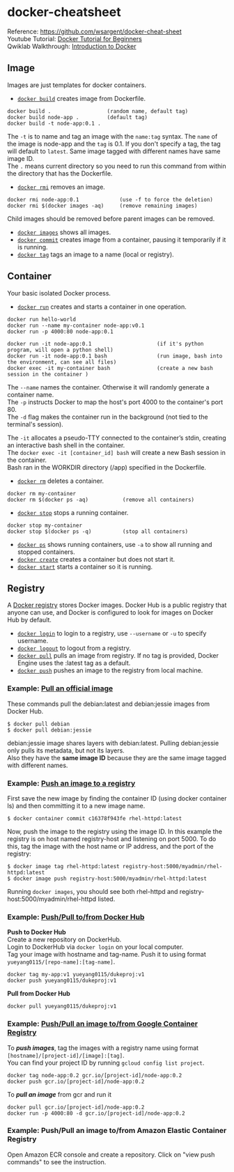 # docker-cheatsheet

Reference: https://github.com/wsargent/docker-cheat-sheet  
Youtube Tutorial: [Docker Tutorial for Beginners](https://www.youtube.com/watch?v=fqMOX6JJhGo&list=RDCMUC8butISFwT-Wl7EV0hUK0BQ&start_radio=1&t=18)  
Qwiklab Walkthrough: [Introduction to Docker](https://www.qwiklabs.com/focuses/1029?parent=catalog)

## Image
Images are just templates for docker containers.
* [`docker build`](https://docs.docker.com/engine/reference/commandline/build) creates image from Dockerfile.
```
docker build .                  (random name, default tag)
docker build node-app .         (default tag)
docker build -t node-app:0.1 .
```
The ```-t``` is to name and tag an image with the ```name:tag``` syntax. The ```name``` of the image is node-app and the ```tag``` is 0.1. If you don't specify a tag, the tag will default to ```latest```. Same image tagged with different names have same image ID.  
The ```.``` means current directory so you need to run this command from within the directory that has the Dockerfile.

* [`docker rmi`](https://docs.docker.com/engine/reference/commandline/rmi) removes an image.
```
docker rmi node-app:0.1             (use -f to force the deletion)
docker rmi $(docker images -aq)     (remove remaining images)
```
Child images should be removed before parent images can be removed.
* [`docker images`](https://docs.docker.com/engine/reference/commandline/images) shows all images.
* [`docker commit`](https://docs.docker.com/engine/reference/commandline/commit) creates image from a container, pausing it temporarily if it is running.
* [`docker tag`](https://docs.docker.com/engine/reference/commandline/tag) tags an image to a name (local or registry).

## Container
Your basic isolated Docker process.  
* [`docker run`](https://docs.docker.com/engine/reference/commandline/run) creates and starts a container in one operation.
```
docker run hello-world
docker run --name my-container node-app:v0.1
docker run -p 4000:80 node-app:0.1

docker run -it node-app:0.1                     (if it's python program, will open a python shell)
docker run -it node-app:0.1 bash                (run image, bash into the environment, can see all files)
docker exec -it my-container bash               (create a new bash session in the container )
```
The ```--name``` names the container. Otherwise it will randomly generate a container name.  
The ```-p``` instructs Docker to map the host's port 4000 to the container's port 80.  
The ```-d``` flag makes the container run in the background (not tied to the terminal's session).  

The ```-it``` allocates a pseudo-TTY connected to the container’s stdin, creating an interactive bash shell in the container.  
The ```docker exec -it [container_id] bash``` will create a new Bash session in the container.  
Bash ran in the WORKDIR directory (/app) specified in the Dockerfile. 

* [`docker rm`](https://docs.docker.com/engine/reference/commandline/rm) deletes a container.
```
docker rm my-container               
docker rm $(docker ps -aq)           (remove all containers)         
```
* [`docker stop`](https://docs.docker.com/engine/reference/commandline/stop) stops a running container.
```
docker stop my-container
docker stop $(docker ps -q)          (stop all containers)
```
* [`docker ps`](https://docs.docker.com/engine/reference/commandline/ps) shows running containers, use `-a` to show all running and stopped containers.
* [`docker create`](https://docs.docker.com/engine/reference/commandline/create) creates a container but does not start it.
* [`docker start`](https://docs.docker.com/engine/reference/commandline/start) starts a container so it is running.


## Registry
A [Docker registry](https://docs.docker.com/get-started/overview/#docker-registries) stores Docker images. Docker Hub is a public registry that anyone can use, and Docker is configured to look for images on Docker Hub by default.   

* [`docker login`](https://docs.docker.com/engine/reference/commandline/login) to login to a registry, use `--username` or `-u` to specify username.
* [`docker logout`](https://docs.docker.com/engine/reference/commandline/logout) to logout from a registry.
* [`docker pull`](https://docs.docker.com/engine/reference/commandline/pull) pulls an image from registry. If no tag is provided, Docker Engine uses the :latest tag as a default.
* [`docker push`](https://docs.docker.com/engine/reference/commandline/push) pushes an image to the registry from local machine.

### Example: [Pull an official image](https://docs.docker.com/engine/reference/commandline/pull/#pull-an-image-from-docker-hub)
These commands pull the debian:latest and debian:jessie images from Docker Hub.  
```
$ docker pull debian
$ docker pull debian:jessie
```
debian:jessie image shares layers with debian:latest. Pulling debian:jessie only pulls its metadata, but not its layers.  
Also they have the **same image ID** because they are the same image tagged with different names.  

### Example: [Push an image to a registry](https://docs.docker.com/engine/reference/commandline/push/#push-a-new-image-to-a-registry)
First save the new image by finding the container ID (using docker container ls) and then committing it to a new image name.
```
$ docker container commit c16378f943fe rhel-httpd:latest
```
Now, push the image to the registry using the image ID. In this example the registry is on host named registry-host and listening on port 5000. To do this, tag the image with the host name or IP address, and the port of the registry:  
```
$ docker image tag rhel-httpd:latest registry-host:5000/myadmin/rhel-httpd:latest
$ docker image push registry-host:5000/myadmin/rhel-httpd:latest
```
Running ```docker images```, you should see both rhel-httpd and registry-host:5000/myadmin/rhel-httpd listed. 

### Example: [Push/Pull to/from Docker Hub](https://github.com/yueyang0115/docker-deploy/blob/main/README.md#push-to-docker-hub)
**Push to Docker Hub**  
Create a new repository on DockerHub.  
Login to DockerHub via ```docker login``` on your local computer.  
Tag your image with hostname and tag-name. Push it to using format ```yueyang0115/[repo-name]:[tag-name]```.  
```
docker tag my-app:v1 yueyang0115/dukeproj:v1
docker push yueyang0115/dukeproj:v1
```
**Pull from Docker Hub**  
```
docker pull yueyang0115/dukeproj:v1
```

### Example: [Push/Pull an image to/from Google Container Registry](https://www.qwiklabs.com/focuses/1029?parent=catalog#step8)
To ***push images***, tag the images with a registry name using format ```[hostname]/[project-id]/[image]:[tag]```.  
You can find your project ID by running ```gcloud config list project```.  
```
docker tag node-app:0.2 gcr.io/[project-id]/node-app:0.2
docker push gcr.io/[project-id]/node-app:0.2
```
To ***pull an image*** from gcr and run it
```
docker pull gcr.io/[project-id]/node-app:0.2
docker run -p 4000:80 -d gcr.io/[project-id]/node-app:0.2
```

### Example: Push/Pull an image to/from Amazon Elastic Container Registry
Open Amazon ECR console and create a repository. Click on "view push commands" to see the instruction.  